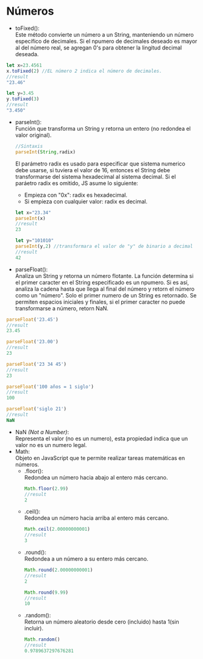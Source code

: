 # Números
- toFixed():  
Este método convierte un número a un String, manteniendo un número específico de decimales. Si el npumero de decimales deseado es mayor al del número real, se agregan 0's para obtener la lingitud decimal deseada.
```JavaScript
let x=23.4561
x.toFixed(2) //EL número 2 indica el número de decimales.
//result
"23.46"

let y=3.45
y.toFixed(3)
//result
"3.450"
```
- parseInt():  
    Función que transforma un String y retorna un entero (no redondea el valor original).
    ```JavaScript
    //Sintaxis
    parseInt(String,radix)
    ```
    El parámetro radix es usado para especificar que sistema numerico debe usarse, si tuviera el valor de 16, entonces el String debe transformarse del sistema hexadecimal al sistema decimal.
    Si el paráetro radix es omitido, JS asume lo siguiente: 
    - Empieza con "0x": radix es hexadecimal.
    - Si empieza con cualquier valor: radix es decimal.

    ```JavaScript
    let x="23.34"
    parseInt(x)
    //result
    23

    let y="101010"
    parseInt(y,2) //transformara el valor de "y" de binario a decimal
    //result
    42
    ```
- parseFloat():  
Analiza un String y retorna un número flotante.
La función determina si el primer caracter en el String especificado es un npumero. Si es así, analiza la cadena hasta que llega al final del número y retorn el número como un "número".
Solo el primer numero de un String es retornado.
Se permiten espacios iniciales y finales, si el primer caracter no puede transformarse a número, retorn NaN.
```JavaScript
parseFloat('23.45')
//result
23.45

parseFloat('23.00')
//result
23

parseFloat('23 34 45')
//result
23

parseFloat('100 años = 1 siglo')
//result
100

parseFloat('siglo 21')
//result
NaN
```
- NaN *(Not a Number)*:  
Representa el valor (no es un numero), esta propiedad indica que un valor no es un numero legal.
- Math:  
Objeto en JavaScript que te permite realizar tareas matemáticas en números.
    - .floor():  
    Redondea un número hacia abajo al entero más cercano.
        ```JavaScript
        Math.floor(2.99)
        //result
        2
        ```
    - .ceil():  
    Redondea un número hacia arriba al entero más cercano.
        ```JavaScript
        Math.ceil(2.00000000001)
        //result
        3
        ```
    - .round():  
    Redondea a un número a su entero más cercano.
        ```JavaScript
        Math.round(2.00000000001)
        //result
        2

        Math.round(9.99)
        //result
        10
        ```
    - .random():  
    Retorna un número aleatorio desde cero (incluido) hasta 1(sin incluir).
        ```JavaScript
        Math.random()
        //result
        0.9789637297676281
        ```